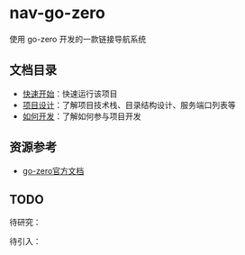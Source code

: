 # nav-go-zero

使用 go-zero 开发的一款链接导航系统


## 文档目录

- [快速开始](./docs/quick-start/快速开始.md)：快速运行该项目
- [项目设计](./docs/design/项目设计.md)：了解项目技术栈、目录结构设计、服务端口列表等
- [如何开发](./docs/快速开始.md)：了解如何参与项目开发


## 资源参考

- [go-zero官方文档](https://go-zero.dev/cn/)


## TODO

待研究：



待引入：

